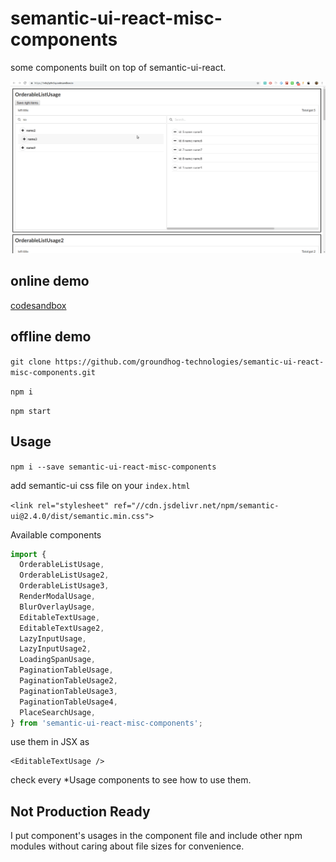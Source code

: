 # semantic-ui-react-misc-components

some components built on top of semantic-ui-react.

![](demo.gif)

## online demo

[codesandbox](https://codesandbox.io/s/1v8q3p9n5q)

## offline demo

`git clone https://github.com/groundhog-technologies/semantic-ui-react-misc-components.git`

`npm i`

`npm start`

## Usage

`npm i --save semantic-ui-react-misc-components`

add semantic-ui css file on your `index.html`

`<link rel="stylesheet" ref="//cdn.jsdelivr.net/npm/semantic-ui@2.4.0/dist/semantic.min.css">`

Available components

```js
import {
  OrderableListUsage,
  OrderableListUsage2,
  OrderableListUsage3,
  RenderModalUsage,
  BlurOverlayUsage,
  EditableTextUsage,
  EditableTextUsage2,
  LazyInputUsage,
  LazyInputUsage2,
  LoadingSpanUsage,
  PaginationTableUsage,
  PaginationTableUsage2,
  PaginationTableUsage3,
  PaginationTableUsage4,
  PlaceSearchUsage,
} from 'semantic-ui-react-misc-components';
```

use them in JSX as

```
<EditableTextUsage />

```

check every \*Usage components to see how to use them.

## Not Production Ready

I put component's usages in the component file and include other npm modules without caring about file sizes for convenience.
